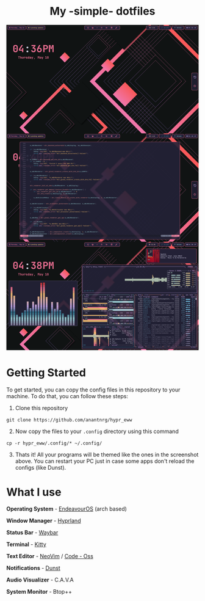 <h1 style="text-align: center;"> My -simple- dotfiles </h1>

![](https://github.com/anantnrg/hypr_eww/blob/main/assets/hypr_eww.png?raw=true)

# Getting Started
To get started, you can copy the config files in this repository to your machine. To do that, you can follow these steps:

1. Clone this repository
```
git clone https://github.com/anantnrg/hypr_eww
```

2. Now copy the files to your `.config` directory using this command
```
cp -r hypr_eww/.config/* ~/.config/
```

3. Thats it! All your programs will be themed like the ones in the screenshot above. You can restart your PC just in case some apps don't reload the configs (like Dunst).

# What I use
**Operating System** - [EndeavourOS](https://endeavouros.com) (arch based)

**Window Manager** - [Hyprland](https://hyprland.org)

**Status Bar** - [Waybar](https://github.com/Alexays/Waybar)

**Terminal** - [Kitty](https://github.com/kovidgoyal/kitty)

**Text Editor** - [NeoVim](https://neovim.io) / [Code - Oss](https://github.com/microsoft/vscode)

**Notifications** - [Dunst](https://dunst-project.org)

**Audio Visualizer** - C.A.V.A

**System Monitor** - Btop++
